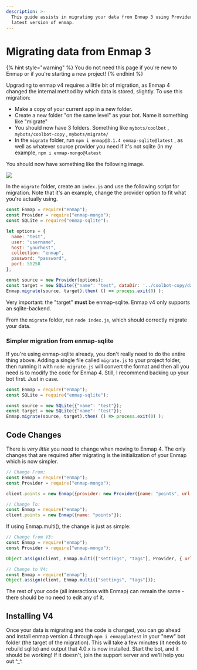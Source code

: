 ```yaml
---
description: >-
  This guide assists in migrating your data from Enmap 3 using Providers, to the
  latest version of enmap.
---
```


# Migrating data from Enmap 3

{% hint style="warning" %}
You do not need this page if you're new to Enmap or if you're starting a new project!
{% endhint %}

Upgrading to enmap v4 requires a little bit of migration, as Enmap 4 changed the internal method by which data is stored, slightly. To use this migration:

* Make a copy of your current app in a new folder.
* Create a new folder "on the same level" as your bot. Name it something like "migrate"
* You should now have 3 folders. Something like `mybots/coolbot` , `mybots/coolbot-copy` , `mybots/migrate/`
* In the `migrate` folder, run `npm i enmap@3.1.4 enmap-sqlite@latest` , as well as whatever source provider you need if it's not sqlite \(in my example, `npm i enmap-mongo@latest`

You should now have something like the following image.

![](../.gitbook/assets/image.png)

In the `migrate` folder, create an `index.js` and use the following script for migration. Note that it's an example, change the provider option to fit what you're actually using.

```javascript
const Enmap = require("enmap");
const Provider = require("enmap-mongo");
const SQLite = require("enmap-sqlite");

let options = { 
  name: "test",
  user: "username",
  host: "yourhost",
  collection: "enmap",
  password: "password",
  port: 55258
};

const source = new Provider(options); 
const target = new SQLite({"name": "test", dataDir: '../coolbot-copy/data'});
Enmap.migrate(source, target).then( () => process.exit(0) );
```

Very important: the "target" **must** be enmap-sqlite. Enmap v4 only supports an sqlite-backend.

From the `migrate` folder, run `node index.js`, which should correctly migrate your data.

### Simpler migration from enmap-sqlite

If you're using enmap-sqlite already, you don't really need to do the entire thing above. Adding a single file called `migrate.js` to your project folder, then running it with `node migrate.js` will convert the format and then all you need is to modify the code for Enmap 4. Still, I recommend backing up your bot first. Just in case.

```javascript
const Enmap = require("enmap");
const SQLite = require("enmap-sqlite");

const source = new SQLite({"name": "test"});
const target = new SQLite({"name": "test"});
Enmap.migrate(source, target).then( () => process.exit(0) );
```

## Code Changes

There is _very little_ you need to change when moving to Enmap 4. The only changes that are required after migrating is the initialization of your Enmap which is now simpler.

```javascript
// Change From: 
const Enmap = require("enmap");
const Provider = require("enmap-mongo");

client.points = new Enmap({provider: new Provider({name: "points", url: "blah"});

// Change To: 
const Enmap = require("enmap");
client.points = new Enmap({name: "points"});
```

If using Enmap.multi\(\), the change is just as simple:

```javascript
// Change from V3:  
const Enmap = require("enmap");
const Provider = require("enmap-mongo");

Object.assign(client, Enmap.multi(["settings", "tags"], Provider, { url: "blah" }));

// Change to V4: 
const Enmap = require("enmap");
Object.assign(client, Enmap.multi(["settings", "tags"]));
```

The rest of your code \(all interactions with Enmap\) can remain the same - there should be no need to edit any of it.

## Installing V4

Once your data is migrating and the code is changed, you can go ahead and install enmap version 4 through `npm i enmap@latest` in your "new" bot folder \(the target of the migration\). This will take a few minutes \(it needs to rebuild sqlite\) and output that 4.0.x is now installed. Start the bot, and it should be working! If it doesn't, join the support server and we'll help you out ^\_^.

